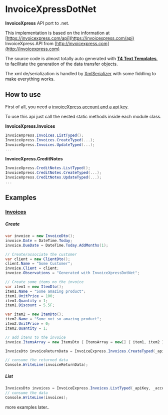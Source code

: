 # InvoiceXpressDotNet
**InvoiceXpress** API port to .net.

This implementation is based on the information at [https://invoicexpress.com/api](https://invoicexpress.com/api)
InvoiceXpress API from [http://invoicexpress.com](http://invoicexpress.com)

The source code is almost totally auto generated with [**T4 Text Templates**](https://msdn.microsoft.com/en-us/library/bb126445.aspx), to facilitate the generation of the data transfer objects.

The xml de/serialization is handled by [XmlSerializer](https://msdn.microsoft.com/en-us/library/system.xml.serialization.xmlserializer(v=vs.110).aspx) with some fiddling to make everything works.

## How to use

First of all, you need a [invoiceXpress account and a api key](https://invoicexpress.com/api/overview).

To use this api just call the nested static methods inside each module class.

**InvoiceXpress.Invoices**
```cs
InvoiceXpress.Invoices.ListTyped();
InvoiceXpress.Invoices.CreateTyped(...);
InvoiceXpress.Invoices.UpdateTyped(...);
...
```
**InvoiceXpress.CreditNotes**
```cs
InvoiceXpress.CreditNotes.ListTyped(); 
InvoiceXpress.CreditNotes.CreateTyped(...); 
InvoiceXpress.CreditNotes.UpdateTyped(...); 
...
```
## Examples
### [Invoices](https://invoicexpress.com/api/invoices/)
##### Create
```cs
var invoice = new InvoiceDto();
invoice.Date = DateTime.Today;
invoice.DueDate = DateTime.Today.AddMonths(1);

// Create/associate the customer
var client = new ClientDto();
client.Name = "Some Customer";
invoice.Client = client;
invoice.Observations = "Generated with InvoiceXpressDotNet";

// Create some items no the invoice
var item1 = new ItemDto();
item1.Name = "Some amazing product";
item1.UnitPrice = 100;
item1.Quantity = 1;
item1.Discount = 5.5F;

var item2 = new ItemDto();
item2.Name = "Some not so amazing product";
item2.UnitPrice = 0;
item2.Quantity = 1;

// add itens to the invoice
invoice.ItemsArray = new ItemsDto { ItemsArray = new[] { item1, item2 } };

InvoiceDto invoiceReturnData = InvoiceExpress.Invoices.CreateTyped(_apiKey, _accountName, invoice);

// consume the returned data
Console.WriteLine(invoiceReturnData);
```
##### List
```cs
InvoicesDto invoices = InvoiceExpress.Invoices.ListTyped(_apiKey, _accountName);
// consume the data
Console.WriteLine(invoices);
```
more examples later..
